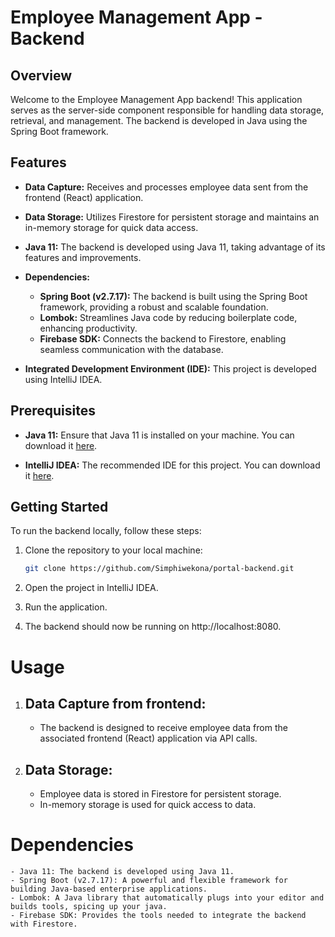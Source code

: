 # Employee Management App - Backend

## Overview

Welcome to the Employee Management App backend! This application serves as the server-side component responsible for handling data storage, retrieval, and management. The backend is developed in Java using the Spring Boot framework.

## Features

- **Data Capture:** Receives and processes employee data sent from the frontend (React) application.

- **Data Storage:** Utilizes Firestore for persistent storage and maintains an in-memory storage for quick data access.

- **Java 11:** The backend is developed using Java 11, taking advantage of its features and improvements.

- **Dependencies:**
    - **Spring Boot (v2.7.17):** The backend is built using the Spring Boot framework, providing a robust and scalable foundation.
    - **Lombok:** Streamlines Java code by reducing boilerplate code, enhancing productivity.
    - **Firebase SDK:** Connects the backend to Firestore, enabling seamless communication with the database.

- **Integrated Development Environment (IDE):** This project is developed using IntelliJ IDEA.

## Prerequisites

- **Java 11:** Ensure that Java 11 is installed on your machine. You can download it [here](https://www.oracle.com/java/technologies/javase-jdk11-downloads.html).

- **IntelliJ IDEA:** The recommended IDE for this project. You can download it [here](https://www.jetbrains.com/idea/download/).

## Getting Started

To run the backend locally, follow these steps:

1. Clone the repository to your local machine:

   ```bash
   git clone https://github.com/Simphiwekona/portal-backend.git
2. Open the project in IntelliJ IDEA.
3. Run the application.
4. The backend should now be running on http://localhost:8080.

# Usage
1. ## Data Capture from frontend:
   - The backend is designed to receive employee data from the associated frontend (React) application via API calls.
2. ## Data Storage:
    - Employee data is stored in Firestore for persistent storage.
    - In-memory storage is used for quick access to data.
# Dependencies
    - Java 11: The backend is developed using Java 11.
    - Spring Boot (v2.7.17): A powerful and flexible framework for building Java-based enterprise applications.
    - Lombok: A Java library that automatically plugs into your editor and builds tools, spicing up your java.
    - Firebase SDK: Provides the tools needed to integrate the backend with Firestore.